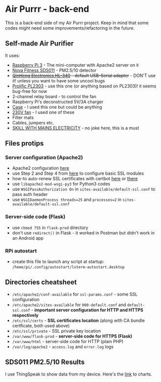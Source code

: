 # Air Purrr - back-end

This is a back-end side of my Air Purrr project. Keep in mind that some codes might need some improvements/refactoring in the future.

## Self-made Air Purifier

It uses:
* [Raspberry Pi 3](https://www.raspberrypi.org/products/raspberry-pi-3-model-b/) - The mini-computer with Apache2 server on it
* [Nova Fitness SDS011](https://www.aliexpress.com/item/nova-PM-sensor-SDS011-High-precision-laser-pm2-5-air-quality-detection-sensor-module-Super-dust/32617788139.html?spm=a2g17.10010108.1000016.1.cfbe645O7s0gk&isOrigTitle=true) - PM2.5/10 detector
* ~~[QinHeng Electronics HL-340](https://www.aliexpress.com/item/nova-PM-sensor-SDS011-High-precision-laser-pm2-5-air-quality-detection-sensor-module-Super-dust/32617788139.html?spm=a2g17.10010108.1000016.1.cfbe645O7s0gk&isOrigTitle=true) - default USB-Serial adapter~~ - DON'T use it! unless you want to have some uncool bugs
* [Prolific PL2303](https://www.waveshare.com/product/PL2303-USB-UART-Board-type-A.htm) - use this one (or anything based on PL2303)! it seems bug-free for now
* 2-channel relay board - to control the fan
* Raspberry Pi's deconstructed 5V/3A charger
* [Case](http://allegro.pl/g750-obudowa-uniwersalna-z-abs-i7025164953.html) - I used this one but could be anything
* [230V fan](http://www.cata.es/en/catalog/a%C3%A9ration/tubular-extraction/duct-in-line/151?_locale=es&_region=lenguage.country.resto.europa) - I used one of these
* Filter mats
* Cables, jumpers etc.
* [SKILL WITH MAINS ELECTRICITY](https://www.youtube.com/watch?v=sskSFYxzkpE) - no joke here, this is a must

## Files protips

### Server configuration (Apache2)
* Apache2 configuration [here](https://www.digitalocean.com/community/tutorials/how-to-install-the-apache-web-server-on-debian-9)
* use Step 2 and Step 4 from [here](https://www.digitalocean.com/community/tutorials/how-to-create-a-self-signed-ssl-certificate-for-apache-in-ubuntu-16-04) to configure basic SSL modules
* how-to auto-renew SSL certificates with certbot [here](https://www.digitalocean.com/community/tutorials/how-to-secure-apache-with-let-s-encrypt-on-debian-9) or [there](https://www.splitbrain.org/blog/2016-05/14-simple_letsencrypt_on_debian_apache)
* use ```libapache2-mod-wsgi-py3``` for Python3 codes
* use ```WSGIPassAuthorization On``` in ```sites-available/default-ssl.conf``` to pass auth header
* use ```WSGIDaemonProcess threads=25``` and ```processes=2``` in ```sites-available/default-ssl.conf```

### Server-side code (Flask)
* use ```chmod 755``` in ```flask-prod``` directory
* don't use ```redirect()``` in Flask - it worked in Postman but didn't work in an Android app

### RPi autostart
* create this file to launch any script at startup: ```/home/pi/.config/autostart/lxterm-autostart.desktop```


## Directories cheatsheet
* ```/etc/apache2/conf-available``` for ```ssl-params.conf``` - some SSL configuration
* ```/etc/apache2/sites-available``` for ```000-default.conf``` and ```default-ssl.conf``` - **important server configuration for HTTP and HTTPS respectively**
* ```/etc/ssl/certs``` - **SSL certificates location** (along with CA bundle certficate, both used above)
* ```/etc/ssl/private``` - SSL private key location
* ```/var/www/flask-prod``` - **server-side code for HTTPS (Flask)**
* ```/var/www/html``` - server-side code for HTTP (plain PHP)
* ```/var/log/apache2``` - ```access.log``` and ```error.log``` logs

## SDS011 PM2.5/10 Results

I use ThingSpeak to show data from my device. Here's the [link](https://thingspeak.com/channels/462987) to charts.
